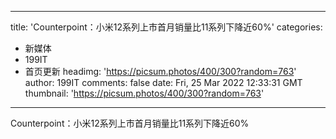 
---
title: 'Counterpoint：小米12系列上市首月销量比11系列下降近60%'
categories: 
 - 新媒体
 - 199IT
 - 首页更新
headimg: 'https://picsum.photos/400/300?random=763'
author: 199IT
comments: false
date: Fri, 25 Mar 2022 12:33:31 GMT
thumbnail: 'https://picsum.photos/400/300?random=763'
---

<div>   
Counterpoint：小米12系列上市首月销量比11系列下降近60%  
</div>
            